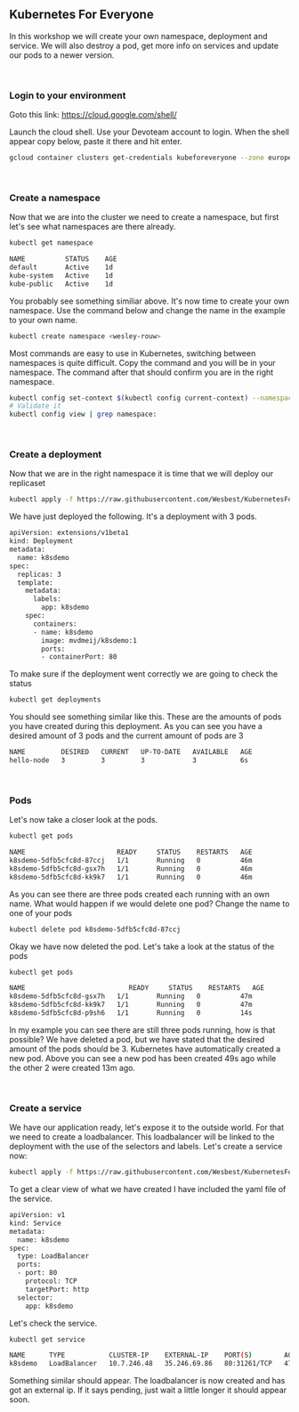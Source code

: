  Kubernetes For Everyone
-----------------------

In this workshop we will create your own namespace, deployment and service. We will also destroy a pod, get more info on services and update our pods to a newer version.

&nbsp;
###  Login to your environment
Goto this link: https://cloud.google.com/shell/

Launch the cloud shell. Use your Devoteam account to login. When the shell appear copy below, paste it there and hit enter.
```bash
gcloud container clusters get-credentials kubeforeveryone --zone europe-west2-a --project dulcet-provider-225307
```

&nbsp;
### Create a namespace
Now that we are into the cluster we need to create a namespace, but first let's see what namespaces are there already.

```bash
kubectl get namespace
```
```bash
NAME          STATUS    AGE
default       Active    1d
kube-system   Active    1d
kube-public   Active    1d
```

You probably see something similiar above. It's now time to create your own namespace. Use the command below and change the name in the example to your own name.

```bash
kubectl create namespace <wesley-rouw>
```
Most commands are easy to use in Kubernetes, switching between namespaces is quite difficult. Copy the command and you will be in your namespace. The command after that should confirm you are in the right namespace.

```bash
kubectl config set-context $(kubectl config current-context) --namespace=wesley-rouw
# Validate it
kubectl config view | grep namespace:
```

&nbsp;
### Create a deployment
Now that we are in the right namespace it is time that we will deploy our replicaset

```bash
kubectl apply -f https://raw.githubusercontent.com/Wesbest/KubernetesForEveryone/master/Training/kubernetes_deployment1.yaml
````
We have just deployed the following. It's a deployment with 3 pods. 
```bash
apiVersion: extensions/v1beta1
kind: Deployment
metadata:
  name: k8sdemo
spec:
  replicas: 3
  template:
    metadata:
      labels:
        app: k8sdemo
    spec:
      containers:
      - name: k8sdemo
        image: mvdmeij/k8sdemo:1
        ports:
        - containerPort: 80
```

To make sure if the deployment went correctly we are going to check the status

```bash
kubectl get deployments
```
You should see something similar like this. These are the amounts of pods you have created during this deployment. As you can see you have a desired amount of 3 pods and the current amount of pods are 3

```bash
NAME         DESIRED   CURRENT   UP-TO-DATE   AVAILABLE   AGE
hello-node   3         3         3            3           6s
```
&nbsp;
### Pods
Let's now take a closer look at the pods. 
```bash
kubectl get pods
```

```bash
NAME                       READY     STATUS    RESTARTS   AGE
k8sdemo-5dfb5cfc8d-87ccj   1/1       Running   0          46m
k8sdemo-5dfb5cfc8d-gsx7h   1/1       Running   0          46m
k8sdemo-5dfb5cfc8d-kk9k7   1/1       Running   0          46m
```
As you can see there are three pods created each running with an own name. What would happen if we would delete one pod? Change the name to one of your pods

```bash
kubectl delete pod k8sdemo-5dfb5cfc8d-87ccj
```

Okay we have now deleted the pod. Let's take a look at the status of the pods

```bash
kubectl get pods
```

```bash
NAME                          READY     STATUS    RESTARTS   AGE
k8sdemo-5dfb5cfc8d-gsx7h   1/1       Running   0          47m
k8sdemo-5dfb5cfc8d-kk9k7   1/1       Running   0          47m
k8sdemo-5dfb5cfc8d-p9sh6   1/1       Running   0          14s
```
In my example you can see there are still three pods running, how is that possible? We have deleted a pod, but we have stated that the desired amount of the pods should be 3. Kubernetes have automatically created a new pod. Above you can see a new pod has been created 49s ago while the other 2 were created 13m ago. 

&nbsp;
### Create a service
We have our application ready, let's expose it to the outside world. For that we need to create a loadbalancer. This loadbalancer will be linked to the deployment with the use of the selectors and labels. Let's create a service now:

```bash
kubectl apply -f https://raw.githubusercontent.com/Wesbest/KubernetesForEveryone/master/Training/kubernetes_service1.yaml
```
To get a clear view of what we have created I have included the yaml file of the service. 

```bash
apiVersion: v1
kind: Service
metadata:
  name: k8sdemo
spec:
  type: LoadBalancer
  ports:  
  - port: 80
    protocol: TCP
    targetPort: http
  selector:
    app: k8sdemo
```
Let's check the service.

```bash
kubectl get service
```

```bash
NAME      TYPE           CLUSTER-IP    EXTERNAL-IP    PORT(S)        AGE
k8sdemo   LoadBalancer   10.7.246.48   35.246.69.86   80:31261/TCP   47m
```
Something similar should appear. The loadbalancer is now created and has got an external ip. If it says pending, just wait a little longer it should appear soon.
